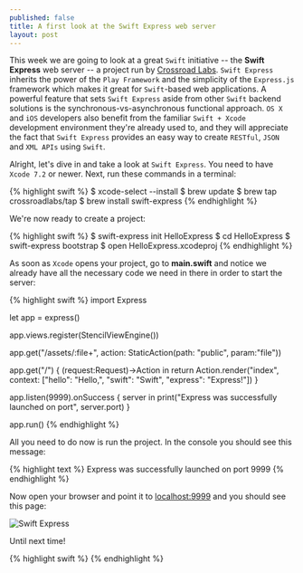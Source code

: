 ```yaml
---
published: false
title: A first look at the Swift Express web server
layout: post
---
```

This week we are going to look at a great `Swift` initiative -- the __Swift Express__ web server -- a project run by [Crossroad Labs](http://crossroadlabs.xyz). `Swift Express` inherits the power of the `Play Framework` and the simplicity of the `Express.js` framework which makes it great for `Swift`-based web applications. A powerful feature that sets `Swift Express` aside from other `Swift` backend solutions is the synchronous-vs-asynchronous functional approach. `OS X` and `iOS` developers also benefit from the familiar `Swift + Xcode` development environment they're already used to, and they will appreciate the fact that `Swift Express` provides an easy way to create `RESTful`,  `JSON` and `XML APIs` using `Swift`.

Alright, let's dive in and take a look at `Swift Express`. You need to have `Xcode 7.2` or newer. Next, run these commands in a terminal:

{% highlight swift %} 
$ xcode-select --install
$ brew update
$ brew tap crossroadlabs/tap
$ brew install swift-express
{% endhighlight %}

We're now ready to create a project:

{% highlight swift %}
$ swift-express init HelloExpress
$ cd HelloExpress
$ swift-express bootstrap
$ open HelloExpress.xcodeproj 
{% endhighlight %}

As soon as `Xcode` opens your project, go to __main.swift__ and notice we already have all the necessary code we need in there in order to start the server:

{% highlight swift %}
import Express

let app = express()

app.views.register(StencilViewEngine())

app.get("/assets/:file+", action: StaticAction(path: "public", param:"file"))

app.get("/") { (request:Request<AnyContent>)->Action<AnyContent> in
    return Action<AnyContent>.render("index", context: ["hello": "Hello,", "swift": "Swift", "express": "Express!"])
}

app.listen(9999).onSuccess { server in
    print("Express was successfully launched on port", server.port)
}

app.run()
{% endhighlight %}

All you need to do now is run the project. In the console you should see this message:

{% highlight text %} 
Express was successfully launched on port 9999
{% endhighlight %} 

Now open your browser and point it to [localhost:9999](http://localhost:9999) and you should see this page:

![Swift Express](http://i.imgur.com/CDJEr3h.png "Swift Express")

Until next time!

{% highlight swift %} 
{% endhighlight %}